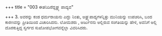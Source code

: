 +++
title = "003 ಈತನಿದಿರೆದ್ದಘ್ರ್ಯ ಪಾದ್ಯವ"

+++
3. ಅವರನ್ನು ಕಂಡ ಧರ್ಮರಾಯನು ಎದ್ದು ನಿಂತು, ಅಘ್ರ್ಯಪಾದ್ಯಗಳನ್ನಿತ್ತು ಮುನಿಯನ್ನು ಉಪಚರಿಸಿ, ಬಂದ ಕಾರಣವನ್ನು ಪ್ರೀತಿಯಿಂದ ವಿಚಾರಿಸಿದನು. ಲೋಮಶರು , ಅರ್ಜುನನು ಅಲ್ಲಿರುವ ಸಂಗತಿಯನ್ನು ಹೇಳಿ, ಅವನಿಗೆ ಅಲ್ಲಿ ದೊರಕುತ್ತಿದ್ದ ಸ್ವರ್ಗದ ಸುಖೋಪಭೋಗವನ್ನೆಲ್ಲಾ ವಿವರಿಸಿದರು.